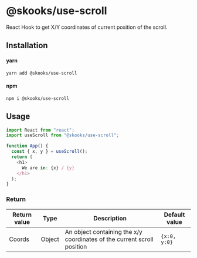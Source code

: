 # @skooks/use-scroll

React Hook to get X/Y coordinates of current position of the scroll.

## Installation

#### yarn

`yarn add @skooks/use-scroll`

#### npm

`npm i @skooks/use-scroll`

## Usage

```js
import React from "react";
import useScroll from "@skooks/use-scroll";

function App() {
  const { x, y } = useScroll();
  return (
    <h1>
      We are in: {x} / {y}
    </h1>
  );
}
```

### Return

| Return value | Type   | Description                                                             | Default value |
| ------------ | ------ | ----------------------------------------------------------------------- | ------------- |
| Coords       | Object | An object containing the x/y coordinates of the current scroll position | `{x:0, y:0}`  |
